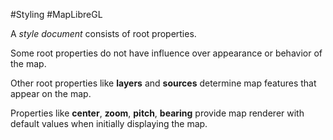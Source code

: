 #Styling #MapLibreGL 

A *style document* consists of root properties. 

Some root properties do not have influence over appearance or behavior of the map. 

Other root properties like **layers** and **sources** determine map features that appear on the map. 

Properties like **center**, **zoom**, **pitch**, **bearing** provide map renderer with default values when initially displaying the map. 